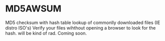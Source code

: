 MD5AWSUM
==================

MD5 checksum with hash table lookup of commonlly downloaded files (IE distro ISO's)
Verify your files wihthout opening a browser to look for the hash.
will be kind of rad. Coming soon. 
